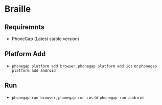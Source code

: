 # Braille

## Requiremnts
- PhoneGap (Latest stable version)

## Platform Add
- `phonegap platform add browser`, `phonegap platform add ios` or `phonegap platform add android`

## Run
- `phonegap run browser`, `phonegap run ios` or `phonegap run android`
